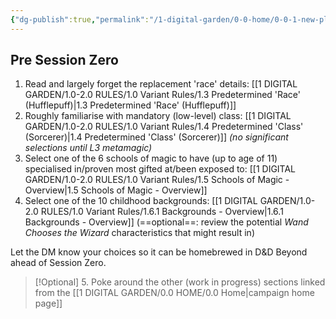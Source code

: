 ```yaml
---
{"dg-publish":true,"permalink":"/1-digital-garden/0-0-home/0-0-1-new-player-checklist/","title":"New Player Checklist"}
---
```


## Pre Session Zero
1. Read and largely forget the replacement 'race' details: [[1 DIGITAL GARDEN/1.0-2.0 RULES/1.0 Variant Rules/1.3 Predetermined 'Race' (Hufflepuff)\|1.3 Predetermined 'Race' (Hufflepuff)]]
2. Roughly familiarise with mandatory (low-level) class: [[1 DIGITAL GARDEN/1.0-2.0 RULES/1.0 Variant Rules/1.4 Predetermined 'Class' (Sorcerer)\|1.4 Predetermined 'Class' (Sorcerer)]] *(no significant selections until L3 metamagic)*
3. Select one of the 6 schools of magic to have (up to age of 11) specialised in/proven most gifted at/been exposed to: [[1 DIGITAL GARDEN/1.0-2.0 RULES/1.0 Variant Rules/1.5 Schools of Magic - Overview\|1.5 Schools of Magic - Overview]]
4. Select one of the 10 childhood backgrounds: [[1 DIGITAL GARDEN/1.0-2.0 RULES/1.0 Variant Rules/1.6.1 Backgrounds - Overview\|1.6.1 Backgrounds - Overview]]
   (==optional==: review the potential *Wand Chooses the Wizard* characteristics that might result in)

Let the DM know your choices so it can be homebrewed in D&D Beyond ahead of Session Zero.

>[!Optional]
>5. Poke around the other (work in progress) sections linked from the [[1 DIGITAL GARDEN/0.0 HOME/0.0 Home\|campaign home page]]

